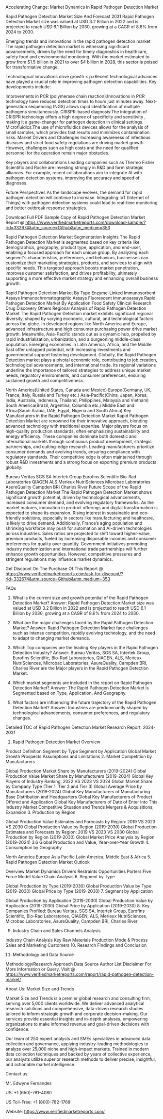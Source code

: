 Accelerating Change: Market Dynamics in Rapid Pathogen Detection Market


Rapid Pathogen Detection Market Size And Forecast 2031
Rapid Pathogen Detection Market size was valued at USD 3.2 Billion in 2022 and is projected to reach USD 6.1 Billion by 2030, growing at a CAGR of 8.6% from 2024 to 2030.

Emerging trends and innovations in the rapid pathogen detection market
The rapid pathogen detection market is witnessing significant advancements, driven by the need for timely diagnostics in healthcare, safety food and environmental monitoring. With the market estimated to grow from $1.5 billion in 2021 to over $4 billion in 2028, this sector is poised for transformative change.

Technological innovations drive growth
< p>Recent technological advances have played a crucial role in improving pathogen detection capabilities. Key developments include:

Improvements in PCR (polymerase chain reaction):Innovations in PCR technology have reduced detection times to hours just minutes away. Next-generation sequencing (NGS) allows rapid identification of multiple pathogens simultaneously.
CRISPR-based diagnosis:The integration of CRISPR technology offers a high degree of specificity and sensitivity , making it a game-changer for pathogen detection in clinical settings.
Microfluidics:The use of microfluidics devices allows for the analysis of small samples, which provides fast results and minimizes contamination. risks.
Market Drivers and Challenges
Increasing awareness of infectious diseases and strict food safety regulations are driving market growth. However, challenges such as high costs and the need for qualified personnel for the operation remain major obstacles.

Key players and collaborations
Leading companies such as Thermo Fisher Scientific and Roche are investing strongly in R&D and form strategic alliances. For example, recent collaborations aim to integrate AI with pathogen detection systems, improving the accuracy and speed of diagnoses.

Future Perspectives
As the landscape evolves, the demand for rapid pathogen detection will continue to increase. Integrating IoT (Internet of Things) with pathogen detection systems could lead to real-time monitoring and better outbreak response strategies.

Download Full PDF Sample Copy of Rapid Pathogen Detection Market Report @ https://www.verifiedmarketreports.com/download-sample/?rid=332674&utm_source=Github&utm_medium=353

Rapid Pathogen Detection Market Segmentation Insights
The Rapid Pathogen Detection Market is segmented based on key criteria like demographics, geography, product type, application, and end-user, enabling a focused approach for each unique group. By analyzing each segment's characteristics, preferences, and behaviors, businesses can customize their marketing strategies, products, and services to align with specific needs. This targeted approach boosts market penetration, improves customer satisfaction, and drives profitability, ultimately supporting a more effective market strategy and enhancing overall business growth.

Rapid Pathogen Detection Market By Type
Enzyme-Linked Immunosorbent Assays
Immunochromatographic Assays
Fluorescent Immunoassays
Rapid Pathogen Detection Market By Application
Food Safety
Clinical Research
Drug Discovery
Others
Regional Analysis of Rapid Pathogen Detection Market
The Rapid Pathogen Detection market exhibits significant regional diversity, shaped by varying economic, cultural, and technological factors across the globe. In developed regions like North America and Europe, advanced infrastructure and high consumer purchasing power drive market growth. Meanwhile, Asia-Pacific stands out as a dynamic hub, propelled by rapid industrialization, urbanization, and a burgeoning middle-class population. Emerging economies in Latin America, Africa, and the Middle East offer untapped potential, with increasing investments and governmental support fostering development. Globally, the Rapid Pathogen Detection market plays a pivotal economic role, contributing to job creation, technological advancements, and international trade. Its regional variations underline the importance of tailored strategies to address unique market needs, regulatory environments, and consumer preferences, ensuring sustained growth and competitiveness.

North America(United States, Canada and Mexico)
Europe(Germany, UK, France, Italy, Russia and Turkey etc.)
Asia-Pacific(China, Japan, Korea, India, Australia, Indonesia, Thailand, Philippines, Malaysia and Vietnam)
South America(Brazil, Argentina, Columbia etc.)
Middle East and Africa(Saudi Arabia, UAE, Egypt, Nigeria and South Africa)
Key Manufacturers in the Rapid Pathogen Detection Market
Rapid Pathogen Detection Market are renowned for their innovative approach, blending advanced technology with traditional expertise. Major players focus on high-quality production standards, often emphasizing sustainability and energy efficiency. These companies dominate both domestic and international markets through continuous product development, strategic partnerships, and cutting-edge research. Leading manufacturers prioritize consumer demands and evolving trends, ensuring compliance with regulatory standards. Their competitive edge is often maintained through robust R&D investments and a strong focus on exporting premium products globally.

Bureau Veritas
SGS SA
Intertek Group
Eurofins Scientific
Bio-Rad Laboratories
QIAGEN
ALS
Merieux NutriSciences
Microbac Laboratories
AsureQuality
Campden BRI
Charles River
Future Scope of the Rapid Pathogen Detection Market
The Rapid Pathogen Detection Market shows significant growth potential, driven by technological advancements, increased consumer demand, and evolving regulatory frameworks. As the market matures, innovation in product offerings and digital transformation is expected to shape its expansion. Rising interest in sustainable and eco-friendly solutions, especially in sectors like manufacturing and healthcare, is likely to drive demand. Additionally, France’s aging population and shrinking workforce may push for automation and AI-driven technologies across industries. Sales ratios are projected to shift toward higher-value, premium products, fueled by increasing disposable incomes and consumer preferences for quality over quantity. Government initiatives promoting industry modernization and international trade partnerships will further enhance growth opportunities. However, competitive pressures and stringent regulations may influence market dynamics.

Get Discount On The Purchase Of This Report @ https://www.verifiedmarketreports.com/ask-for-discount/?rid=332674&utm_source=Github&utm_medium=353

FAQs
1. What is the current size and growth potential of the Rapid Pathogen Detection Market?
Answer: Rapid Pathogen Detection Market size was valued at USD 3.2 Billion in 2022 and is projected to reach USD 6.1 Billion by 2030, growing at a CAGR of 8.6% from 2024 to 2030.

2. What are the major challenges faced by the Rapid Pathogen Detection Market?
Answer: Rapid Pathogen Detection Market face challenges such as intense competition, rapidly evolving technology, and the need to adapt to changing market demands.

3. Which Top companies are the leading Key players in the Rapid Pathogen Detection Industry?
Answer: Bureau Veritas, SGS SA, Intertek Group, Eurofins Scientific, Bio-Rad Laboratories, QIAGEN, ALS, Merieux NutriSciences, Microbac Laboratories, AsureQuality, Campden BRI, Charles River are the Major players in the Rapid Pathogen Detection Market.

4. Which market segments are included in the report on Rapid Pathogen Detection Market?
Answer: The Rapid Pathogen Detection Market is Segmented based on Type, Application, And Geography.

5. What factors are influencing the future trajectory of the Rapid Pathogen Detection Market?
Answer: Industries are predominantly shaped by technological advancements, consumer preferences, and regulatory changes.

Detailed TOC of Rapid Pathogen Detection Market Research Report, 2024-2031
1. Rapid Pathogen Detection Market Overview

Product Definition
Segment by Type
Segment by Application
Global Market Growth Prospects
Assumptions and Limitations
2. Market Competition by Manufacturers

Global Production Market Share by Manufacturers (2019-2024)
Global Production Value Market Share by Manufacturers (2019-2024)
Global Key Players of Industry Ranking, 2022 VS 2023 VS 2024
Global Market Share by Company Type (Tier 1, Tier 2 and Tier 3)
Global Average Price by Manufacturers (2019-2024)
Global Key Manufacturers of Manufacturing Base Distribution and Headquarters
Global Key Manufacturers of Product Offered and Application
Global Key Manufacturers of Date of Enter into This Industry
Market Competitive Situation and Trends
Mergers & Acquisitions, Expansion
3. Production by Region

Global Production Value Estimates and Forecasts by Region: 2019 VS 2023 VS 2030
Global Production Value by Region (2019-2030)
Global Production Estimates and Forecasts by Region: 2019 VS 2023 VS 2030
Global Production by Region (2019-2030)
Global Market Price Analysis by Region (2019-2024) 3.6 Global Production and Value, Year-over-Year Growth
4. Consumption by Geography

North America
Europe
Asia Pacific
Latin America, Middle East & Africa
5. Rapid Pathogen Detection Market Outlook

Overview
Market Dynamics
Drivers
Restraints
Opportunities
Porters Five Force Model
Value Chain Analysis 
6. Segment by Type

Global Production by Type (2019-2030)
Global Production Value by Type (2019-2030)
Global Price by Type (2019-2030)
7. Segment by Application

Global Production by Application (2019-2030)
Global Production Value by Application (2019-2030)
Global Price by Application (2019-2030)
8. Key Companies Profiled: Bureau Veritas, SGS SA, Intertek Group, Eurofins Scientific, Bio-Rad Laboratories, QIAGEN, ALS, Merieux NutriSciences, Microbac Laboratories, AsureQuality, Campden BRI, Charles River

9. Industry Chain and Sales Channels Analysis

Industry Chain Analysis
Key Raw Materials
Production Mode & Process
Sales and Marketing
Customers
10. Research Findings and Conclusion

11. Methodology and Data Source

Methodology/Research Approach
Data Source
Author List
Disclaimer
For More Information or Query, Visit @ https://www.verifiedmarketreports.com/report/rapid-pathogen-detection-market/

About Us: Market Size and Trends

Market Size and Trends is a premier global research and consulting firm, serving over 5,000 clients worldwide. We deliver advanced analytical research solutions and comprehensive, data-driven research studies tailored to inform strategic growth and corporate decision-making. Our services provide essential insights and in-depth analyses, empowering organizations to make informed revenue and goal-driven decisions with confidence.

Our team of 250 expert analysts and SMEs specializes in advanced data collection and governance, applying industry-leading methodologies to analyze over 25,000 niche and high-impact markets. Trained in modern data collection techniques and backed by years of collective experience, our analysts utilize superior research methods to deliver precise, insightful, and actionable market intelligence.

Contact us:

Mr. Edwyne Fernandes

US: +1 (650)-781-4080

US Toll-Free: +1 (800)-782-1768

Website: https://www.verifiedmarketreports.com/
